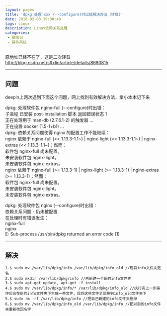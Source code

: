 ```yaml
---
layout: pages
title: 'dpkg:处理 xxx (--configure)时出错解决办法（转载)'
date: 2018-02-03 19:30:49
tags: Linux
description: Linux依赖关系处理
categories:
 - 猿笔记
 - 操作系统
---
```


原地址已经不在了，这是二次转载</br>
http://blog.csdn.net/sftxlin/article/details/8680815

---
## 问题
deepin上两次遇到下面这个问题，网上找到有效解决方法，拿小本本记下来

dpkg: 处理软件包 nginx-full (--configure)时出错：</br>
 子进程 已安装 post-installation 脚本 返回错误状态 1</br>
正在处理用于 man-db (2.7.6.1-2) 的触发器 ...</br>
正在设置 docker (1.5-1+b1) ...</br>
dpkg: 依赖关系问题使得 nginx 的配置工作不能继续：</br>
 nginx 依赖于 nginx-full (<< 1.13.3-1.1~) | nginx-light (<< 1.13.3-1.1~) | nginx-extras (<< 1.13.3-1.1~)；然而：</br>
  软件包 nginx-full 尚未配置。</br>
  未安装软件包 nginx-light。</br>
  未安装软件包 nginx-extras。</br>
 nginx 依赖于 nginx-full (>= 1.13.3-1) | nginx-light (>= 1.13.3-1) | nginx-extras (>= 1.13.3-1)；然而：</br>
  软件包 nginx-full 尚未配置。</br>
  未安装软件包 nginx-light。</br>
  未安装软件包 nginx-extras。</br>

dpkg: 处理软件包 nginx (--configure)时出错：</br>
 依赖关系问题 - 仍未被配置</br>
在处理时有错误发生：</br>
 nginx-full</br>
 nginx</br>
E: Sub-process /usr/bin/dpkg returned an error code (1)</br>

---

## 解决
```
1.$ sudo mv /var/lib/dpkg/info /var/lib/dpkg/info_old //现将info文件夹更名
2.$ sudo mkdir /var/lib/dpkg/info //再新建一个新的info文件夹
3.$ sudo apt-get update, apt-get -f install
4.$ sudo mv /var/lib/dpkg/info/* /var/lib/dpkg/info_old //执行完上一步操作后会在新的info文件夹下生成一些文件，现将这些文件全部移到info_old文件夹下
5.$ sudo rm -rf /var/lib/dpkg/info //把自己新建的info文件夹删掉
6.$ sudo mv /var/lib/dpkg/info_old /var/lib/dpkg/info //把以前的info文件夹重新改回名字

```
